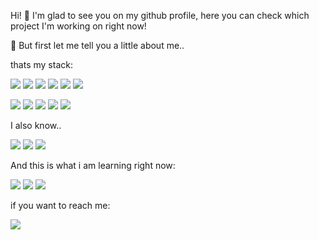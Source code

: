 Hi! 👋 I'm glad to see you on my github profile, here you can check which project I'm working on right now!

🧐 But first let me tell you a little about me..

thats my stack:

<img src="https://img.shields.io/badge/node.js%20-%2343853D.svg?&style=for-the-badge&logo=node.js&logoColor=white"/> <img src="https://img.shields.io/badge/javascript%20-%23323330.svg?&style=for-the-badge&logo=javascript&logoColor=%23F7DF1E"/> <img src="https://img.shields.io/badge/html5%20-%23E34F26.svg?&style=for-the-badge&logo=html5&logoColor=white"/> <img src="https://img.shields.io/badge/css3%20-%231572B6.svg?&style=for-the-badge&logo=css3&logoColor=white"/> <img src="https://img.shields.io/badge/express.js%20-%23404d59.svg?&style=for-the-badge"/> <img src="https://img.shields.io/badge/react%20-%2320232a.svg?&style=for-the-badge&logo=react&logoColor=%2361DAFB"/>

<img src="https://img.shields.io/badge/bootstrap%20-%23563D7C.svg?&style=for-the-badge&logo=bootstrap&logoColor=white"/> <img src="https://img.shields.io/badge/material%20ui%20-%230081CB.svg?&style=for-the-badge&logo=material-ui&logoColor=white"/> <img src="https://img.shields.io/badge/redux%20-%23593d88.svg?&style=for-the-badge&logo=redux&logoColor=white"/> <img src ="https://img.shields.io/badge/postgres-%23316192.svg?&style=for-the-badge&logo=postgresql&logoColor=white"/> <img src ="https://img.shields.io/badge/MongoDB-%234ea94b.svg?&style=for-the-badge&logo=mongodb&logoColor=white"/>

I also know..

<img src="https://img.shields.io/badge/adobe%20photoshop%20-%2331A8FF.svg?&style=for-the-badge&logo=adobe%20photoshop&logoColor=white"/> <img src="https://img.shields.io/badge/adobe%20illustrator%20-%23FF9A00.svg?&style=for-the-badge&logo=adobe%20illustrator&logoColor=white"/> <img src="https://img.shields.io/badge/github%20-%23121011.svg?&style=for-the-badge&logo=github&logoColor=white"/>


And this is what i am learning right now:

<img src="https://img.shields.io/badge/swift-%23FA7343.svg?&style=for-the-badge&logo=swift&logoColor=white"/> <img src="https://img.shields.io/badge/dart-%230175C2.svg?&style=for-the-badge&logo=dart&logoColor=white"/> <img src="https://img.shields.io/badge/Flutter%20-%2302569B.svg?&style=for-the-badge&logo=Flutter&logoColor=white" />

if you want to reach me: 

<a href="https://www.linkedin.com/in/alezdut/">
<img src="https://img.shields.io/badge/linkedin%20-%230077B5.svg?&style=for-the-badge&logo=linkedin&logoColor=white"/>
<a/>




